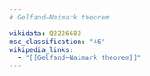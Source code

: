 ```yaml
---
# Gelfand–Naimark theorem

wikidata: Q2226682
msc_classification: "46"
wikipedia_links:
  - "[[Gelfand–Naimark theorem]]"
---
```

